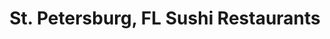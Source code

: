 ---
layout: city
title: St. Petersburg, FL Sushi Restaurants
permalink: /florida/st-petersburg/
stateAbbr: FL
stateName: Florida
cityName: St. Petersburg
---